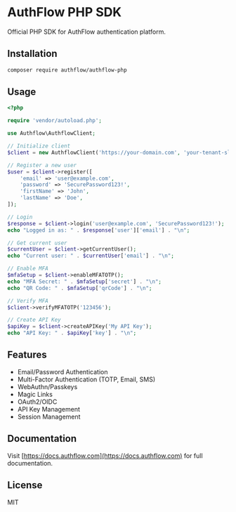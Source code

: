 # AuthFlow PHP SDK

Official PHP SDK for AuthFlow authentication platform.

## Installation

```bash
composer require authflow/authflow-php
```

## Usage

```php
<?php

require 'vendor/autoload.php';

use Authflow\AuthflowClient;

// Initialize client
$client = new AuthflowClient('https://your-domain.com', 'your-tenant-slug');

// Register a new user
$user = $client->register([
    'email' => 'user@example.com',
    'password' => 'SecurePassword123!',
    'firstName' => 'John',
    'lastName' => 'Doe',
]);

// Login
$response = $client->login('user@example.com', 'SecurePassword123!');
echo "Logged in as: " . $response['user']['email'] . "\n";

// Get current user
$currentUser = $client->getCurrentUser();
echo "Current user: " . $currentUser['email'] . "\n";

// Enable MFA
$mfaSetup = $client->enableMFATOTP();
echo "MFA Secret: " . $mfaSetup['secret'] . "\n";
echo "QR Code: " . $mfaSetup['qrCode'] . "\n";

// Verify MFA
$client->verifyMFATOTP('123456');

// Create API Key
$apiKey = $client->createAPIKey('My API Key');
echo "API Key: " . $apiKey['key'] . "\n";
```

## Features

- Email/Password Authentication
- Multi-Factor Authentication (TOTP, Email, SMS)
- WebAuthn/Passkeys
- Magic Links
- OAuth2/OIDC
- API Key Management
- Session Management

## Documentation

Visit [https://docs.authflow.com](https://docs.authflow.com) for full documentation.

## License

MIT
